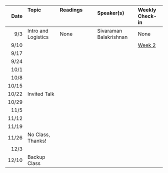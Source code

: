 | Date | Topic &nbsp; &nbsp; &nbsp; &nbsp; &nbsp; &nbsp; &nbsp; &nbsp; &nbsp; &nbsp; &nbsp; &nbsp; &nbsp; &nbsp; &nbsp; &nbsp; &nbsp; &nbsp; &nbsp;| Readings &nbsp; &nbsp; &nbsp; &nbsp; &nbsp; &nbsp; &nbsp; &nbsp; &nbsp; &nbsp; &nbsp; &nbsp; &nbsp; &nbsp; &nbsp; &nbsp; &nbsp; &nbsp; &nbsp; &nbsp; &nbsp; &nbsp; &nbsp; &nbsp; &nbsp;| Speaker(s) &nbsp; &nbsp; &nbsp; &nbsp; &nbsp; &nbsp; &nbsp; &nbsp; &nbsp; &nbsp; &nbsp; &nbsp; &nbsp; &nbsp; &nbsp; | Weekly Check-in |
| ---: | :--- | :--- | :--- | :--- |
|  9/3 | Intro and Logistics | None | Sivaraman Balakrishnan  | None |
|  9/10 | | | | <a href="http://example.com/" target="_blank">Week 2</a> |
|  9/17 | | | | |
|  9/24 | | | | |
|  10/1 | | | | |
|  10/8 | | | | |
|  10/15 | | | | |
|  10/22 | Invited Talk | | | |
|  10/29 | | | | |
|  11/5 | | | | |
|  11/12 | | | | |
|  11/19 | | | | |
|  11/26 | No Class, Thanks! |  |  |  |
|  12/3 | | | | |
|  12/10 | Backup Class | | | |

